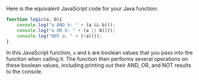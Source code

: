 Here is the equivalent JavaScript code for your Java function:

```javascript
function logic(a, b){
    console.log("a AND b: " + (a && b)));
    console.log("a OR b: " + (a || b))));
    console.log("NOT a: " + (!a))));
}
```

In this JavaScript function, `a` and `b` are boolean values that you pass into the function when calling it. The function then performs several operations on these boolean values, including printing out their AND, OR, and NOT results to the console.
